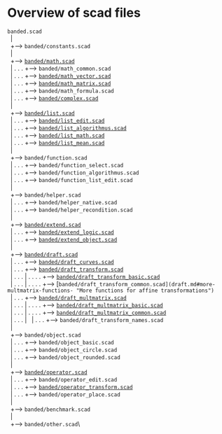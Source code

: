 
Overview of scad files
======================

`banded.scad`\
` `|\
` `+--> `banded/constants.scad`\
` `|\
` `+--> [`banded/math.scad`](math.md "Math functions")\
` `| . . . +--> `banded/math_common.scad`\
` `| . . . +--> [`banded/math_vector.scad`](matrix.md#vector-operations- "Vector operations")\
` `| . . . +--> [`banded/math_matrix.scad`](matrix.md#matrix-operations- "Matrix operations")\
` `| . . . +--> `banded/math_formula.scad`\
` `| . . . +--> [`banded/complex.scad`](complex.md "Working with complex numbers")\
` `|\
` `+--> [`banded/list.scad`](list.md "Functions for work with lists")\
` `| . . . +--> [`banded/list_edit.scad`](list.md#editing-lists- "Editing lists")\
` `| . . . +--> [`banded/list_algorithmus.scad`](list.md#algorithm-on-lists- "Algorithm on lists")\
` `| . . . +--> [`banded/list_math.scad`](list.md#math-on-lists- "Math on lists")\
` `| . . . +--> [`banded/list_mean.scad`](list.md#calculating-mean- "Calculating mean")\
` `|\
` `+--> `banded/function.scad`\
` `| . . . +--> `banded/function_select.scad`\
` `| . . . +--> `banded/function_algorithmus.scad`\
` `| . . . +--> `banded/function_list_edit.scad`\
` `|\
` `+--> `banded/helper.scad`\
` `| . . . +--> `banded/helper_native.scad`\
` `| . . . +--> `banded/helper_recondition.scad`\
` `|\
` `+--> [`banded/extend.scad`](extend.md "Control the level of detail of a mesh")\
` `| . . . +--> [`banded/extend_logic.scad`](extend.md#functions-)\
` `| . . . +--> [`banded/extend_object.scad`](extend.md#defined-modules-)\
` `|\
` `+--> [`banded/draft.scad`](draft.md "Draft objects in a point list")\
` `| . . . +--> [`banded/draft_curves.scad`](draft.md#curves- "Creates curves in a list")\
` `| . . . +--> [`banded/draft_transform.scad`](draft.md#transform-functions- "Transform functions for affine transformations")\
` `| . . . | . . . . +--> [`banded/draft_transform_basic.scad`](draft.md#basic-multmatrix-functions- "OpenScad buildin transformation on point lists")\
` `| . . . | . . . . +--> [`banded/draft_transform_common.scad](draft.md#more-multmatrix-functions- "More functions for affine transformations")`\
` `| . . . +--> [`banded/draft_multmatrix.scad`](draft.md#multmatrix- "Multmatrix functions")\
` `| . . . | . . . . +--> [`banded/draft_multmatrix_basic.scad`](draft.md#basic-multmatrix-functions- "Generate matrix like OpenScad buildin affine transformation")\
` `| . . . | . . . . +--> [`banded/draft_multmatrix_common.scad`](draft.md#more-multmatrix-functions- "Generate matrix for more affine transformations")\
` `| . . . |
` `| . . . +--> `banded/draft_transform_names.scad`\
` `|\
` `+--> `banded/object.scad`\
` `| . . . +--> `banded/object_basic.scad`\
` `| . . . +--> `banded/object_circle.scad`\
` `| . . . +--> `banded/object_rounded.scad`\
` `|\
` `+--> [`banded/operator.scad`](operator.md "Transform and edit objects")\
` `| . . . +--> `banded/operator_edit.scad`\
` `| . . . +--> [`banded/operator_transform.scad`](operator.md#transform-operator- "Transform operator for affine transformations")\
` `| . . . +--> `banded/operator_place.scad`\
` `|\
` `+--> `banded/benchmark.scad`\
` `|\
` `+--> `banded/other.scad`\
